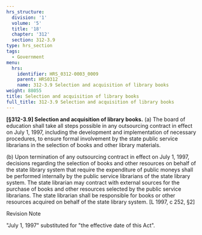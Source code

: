 ```yaml
---
hrs_structure:
  division: '1'
  volume: '5'
  title: '18'
  chapter: '312'
  section: 312-3.9
type: hrs_section
tags:
  - Government
menu:
  hrs:
    identifier: HRS_0312-0003_0009
    parent: HRS0312
    name: 312-3.9 Selection and acquisition of library books
weight: 88055
title: Selection and acquisition of library books
full_title: 312-3.9 Selection and acquisition of library books
---
```

**[§312-3.9] Selection and acquisition of library books.** (a) The board of education shall take all steps possible in any outsourcing contract in effect on July 1, 1997, including the development and implementation of necessary procedures, to ensure formal involvement by the state public service librarians in the selection of books and other library materials.

(b) Upon termination of any outsourcing contract in effect on July 1, 1997, decisions regarding the selection of books and other resources on behalf of the state library system that require the expenditure of public moneys shall be performed internally by the public service librarians of the state library system. The state librarian may contract with external sources for the purchase of books and other resources selected by the public service librarians. The state librarian shall be responsible for books or other resources acquired on behalf of the state library system. [L 1997, c 252, §2]

Revision Note

"July 1, 1997" substituted for "the effective date of this Act".